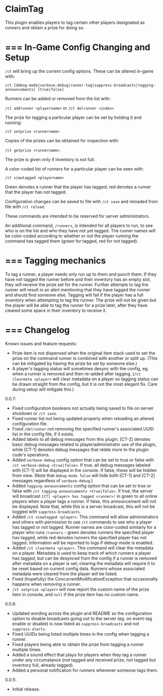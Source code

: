 ClaimTag
========

This plugin enables players to tag certain other players designated as runners and obtain a prize for doing so.

===
In-Game Config Changing and Setup
===

`/ct` will bring up the current config options.  These can be altered in-game with:

`/ct [debug-mode|verbose-debug|runner-tag|suppress-broadcasts|tagging-announcements] [true|false]`

Runners can be added or removed from the list with:

`/ct addrunner <playername>` or `/ct delrunner <index>`

The prize for tagging a particular player can be set by holding it and running:

`/ct setprize <runnername>`

Copies of the prizes can be obtained for inspection with:

`/ct getprize <runnername>`.  

The prize is given only if inventory is not full.

A color-coded list of runners for a particular player can be seen with:

`/ct viewtagged <playername>`

Green denotes a runner that the player has tagged; red denotes a runner that the player has not tagged.

Configuration changes can be saved to file with `/ct save` and reloaded from file with `/ct reload`.

These commands are intended to be reserved for server administrators.

An additional command, `/runners`, is intended for all players to run, to see who is on the list and who they have not yet tagged.  The runner names will be color-coded according to whether or not the player running the command has tagged them (green for tagged, red for not tagged).

===
Tagging mechanics
===

To tag a runner, a player needs only run up to them and punch them.  If they have not tagged the runner before and their inventory has an empty slot, they will receive the prize set for the runner.  Further attempts to tag the runner will result in an alert mentioning that they have tagged the runner and should find someone else.  Tagging will fail if the player has a full inventory when attempting to tag the runner.  The prize will not be given but the player will be able to tag the runner for a prize later, after they have cleared some space in their inventory to receive it.

===
Changelog
===

Known issues and feature requests:
* Prize item is not dispensed when the original item stack used to set the prize on the command runner is combined with another or split up.  (This can be mitigated by having the prize be set by someone else.)
* A player's tagging status will sometimes desync with the config, eg. when a runner is removed and then re-added after tagging.  (`/ct clearmeta <player>` will clear metadata on a player so tagging status can be drawn straight from the config, but it is not the most elegant fix.  Care during setup will mitigate this.)

0.0.7:
* Fixed configuration booleans not actually being saved to file on server shutdown or `/ct save`.
* Fixed runner list not being updated properly when reloading an altered configuration file.
* Fixed `/delrunner` not removing the specified runner's associated UUID list in the config file, if it exists.
* Added labels to all debug messages from this plugin.  [CT-2] denotes basic debug messages related to player/administrator use of the plugin, while [CT-1] denotes debug messages that relate more to the plugin code's operations.
* Added `verbose-debug` config option that can be set to true or false with `/ct verbose-debug <true|false>`.  If true, all debug messages labeled with [CT-1] will be displayed in the console.  If false, these will be hidden from view.  (Note that `debug-mode false` will hide both [CT-1] and [CT-2] messages regardless of `verbose-debug`.)
* Added `tagging-announcements` config option that can be set to true or false with `/ct tagging-announcements <true|false>`.  If true, the server will broadcast `[CT] <player> has tagged <runner>!` in green to all online players when a player tags a runner.  If false, this announcement will not be displayed.  Note that, while this is a server broadcast, this will not be toggled with `suppress-broadcasts`.
* Added `/ct viewtagged <player>`.  This command will allow administrators and others with permission to use `/ct` commands to see who a player has tagged or not tagged.  Runner names are color-coded similarly for a player who runs `/runners` - green denotes runners the specified player has tagged, while red denotes runners the specified player has not tagged.  Information will be reported to logs if debug-mode is enabled.
* Added `/ct clearmeta <player>`.  This command will clear the metadata on a player.  Metadata is used to keep track of which runners a player has tagged, but can be desynced from the config if a runner is removed after metadata on a player is set; clearing the metadata will require it to be reset based on current config data.  Runners whose associated metadata were cleared from the player will be listed.
* Fixed (hopefully) the ConcurrentModificationException that occasionally happens when removing a runner.
* `/ct setprize <player>` will now report the custom name of the prize item in console, and `null` if the prize item has no custom name.

0.0.6: 
* Updated wording across the plugin and README so the configuration option to disable broadcasts going out to the server (eg. on event-tag enable or disable) is now listed as `suppress-broadcasts` and not `suppress-alerts`.
* Fixed UUIDs being listed multiple times in the config when tagging a runner.
* Fixed players being able to obtain the prize from tagging a runner multiple times.
* Added a sound effect that plays for players when they tag a runner under any circumstance (not tagged and received prize, not tagged but inventory full, already tagged).
* Added a personal notification for runners whenever someone tags them.

0.0.5: 
* Initial release.